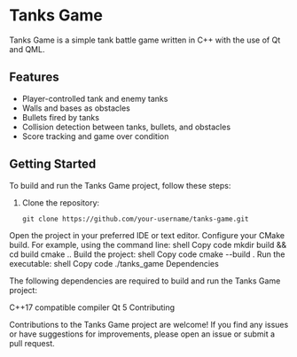 # Tanks Game

Tanks Game is a simple tank battle game written in C++ with the use of Qt and QML.

## Features

- Player-controlled tank and enemy tanks
- Walls and bases as obstacles
- Bullets fired by tanks
- Collision detection between tanks, bullets, and obstacles
- Score tracking and game over condition

## Getting Started

To build and run the Tanks Game project, follow these steps:

1. Clone the repository:

   ```shell
   git clone https://github.com/your-username/tanks-game.git
Open the project in your preferred IDE or text editor.
Configure your CMake build. For example, using the command line:
shell
Copy code
mkdir build && cd build
cmake ..
Build the project:
shell
Copy code
cmake --build .
Run the executable:
shell
Copy code
./tanks_game
Dependencies

The following dependencies are required to build and run the Tanks Game project:

C++17 compatible compiler
Qt 5
Contributing

Contributions to the Tanks Game project are welcome! If you find any issues or have suggestions for improvements, please open an issue or submit a pull request.